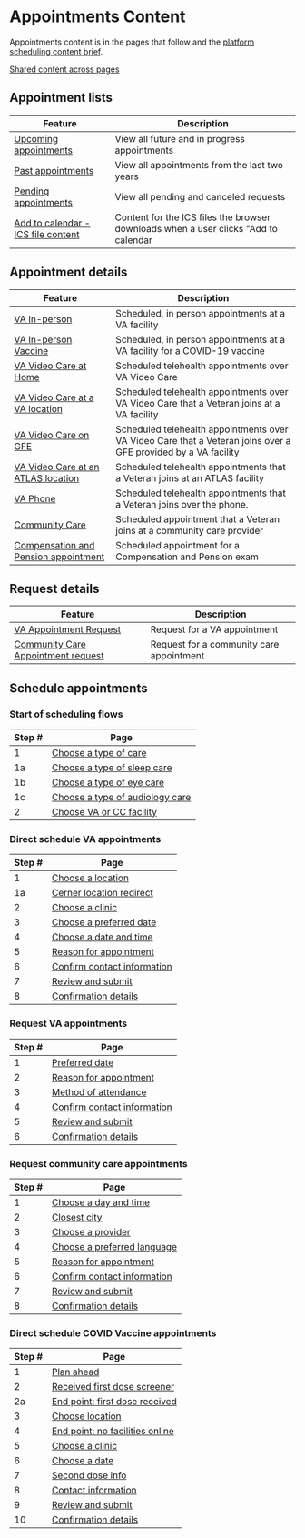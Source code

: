 # Appointments Content

Appointments content is in the pages that follow and the [platform scheduling content brief](https://github.com/department-of-veterans-affairs/va.gov-team/blob/master/products/content/content-briefs/appointments-content-brief.md).

[Shared content across pages](./shared-content.md)


## Appointment lists

| Feature | Description | 
|---|---|
| [Upcoming appointments](./homepage.md#appointments) | View all future and in progress appointments |
| [Past appointments](./homepage.md#past-appointments) | View all appointments from the last two years |  
| [Pending appointments](./homepage.md#pending-appointments) | View all pending and canceled requests | 
| [Add to calendar - ICS file content](./add-to-calendar-ics.md) | Content for the ICS files the browser downloads when a user clicks "Add to calendar |

## Appointment details 

| Feature | Description |
|---|---|
| [VA In-person](./appointment-details.md#va-in-person)  | Scheduled, in person appointments at a VA facility |
| [VA In-person Vaccine](./appointment-details.md#va-in-person-covid-vaccine) | Scheduled, in person appointments at a VA facility for a COVID-19 vaccine |
| [VA Video Care at Home](./appointment-details.md#video-at-home) | Scheduled telehealth appointments over VA Video Care |
| [VA Video Care at a VA location](./appointment-details.md#video-at-va-facility) |  Scheduled telehealth appointments over VA Video Care that a Veteran joins at a VA facility |
| [VA Video Care on GFE](./appointment-details.md#video-on-gfe) |  Scheduled telehealth appointments over VA Video Care that a Veteran joins over a GFE provided by a VA facility |
| [VA Video Care at an ATLAS location](./appointment-details.md#video-at-atlas) |  Scheduled telehealth appointments that a Veteran joins at an ATLAS facility  |
| [VA Phone](./appointment-details.md#va-phone) |  Scheduled telehealth appointments that a Veteran joins over the phone. |
| [Community Care](./appointment-details.md#community-care-appointment) |  Scheduled appointment that a Veteran joins at a community care provider |
| [Compensation and Pension appointment]() | Scheduled appointment for a Compensation and Pension exam |

## Request details 

| Feature | Description |
|---|---|
| [VA Appointment Request](./appointment-details.md#va-requests)  | Request for a VA appointment |
| [Community Care Appointment request](./appointment-details.md#community-care-requests) | Request for a community care appointment |

## Schedule appointments

### Start of scheduling flows

| Step # | Page |
|---|---|
| 1 | [Choose a type of care](./schedule-all-flows.md#choose-a-type-of-care) |
| 1a | [Choose a type of sleep care](./schedule-all-flows.md#choose-sleep-care) |
| 1b | [Choose a type of eye care](./schedule-all-flows.md#choose-eye-care) |
| 1c | [Choose a type of audiology care](./schedule-all-flows.md#choose-audiology-care) |
| 2 | [Choose VA or CC facility](./schedule-all-flows.md#choose-location-type) |

### Direct schedule VA appointments

| Step # | Page |
|---|---|
| 1 | [Choose a location](./schedule-va.md#choose-a-va-location) | 
| 1a | [Cerner location redirect](./schedule-va.md#endpoint---cerner-offboard-page) |
| 2 | [Choose a clinic](./schedule-va.md#choose-a-va-clinic.md) |
| 3 | [Choose a preferred date](./schedule-va.md#patient-indicated-date) |
| 4 | [Choose a date and time](./schedule-va.md#choose-a-date) |
| 5 | [Reason for appointment](./schedule-va.md#reason-for-appointment) |
| 6 | [Confirm contact information](./schedule-va.md#contact-information) |
| 7 | [Review and submit](./schedule-va.md#review-and-submit) |
| 8 | [Confirmation details](./appointment-details.md#confirmed-2) |

### Request VA appointments

| Step # | Page |
|---|---|
| 1 | [Preferred date](./request-va.md#preferred-date) |
| 2 | [Reason for appointment](./request-va.md#reason-for-appointment) |
| 3 | [Method of attendance](./request-va.md#preferred-modality) |
| 4 | [Confirm contact information](./request-va.md#contact-information) |
| 5 | [Review and submit](./request-va.md#review-appointment-details) |
| 6 | [Confirmation details](./appointment-details.md#confirmed) |

### Request community care appointments

| Step # | Page |
|---|---|
| 1 | [Choose a day and time](./request-cc.md#preferred-date) |
| 2 | [Closest city](./request-cc.md#nearest-city) |
| 3 | [Choose a provider](./request-cc.md#request-a-provider-optional) |
| 4 | [Choose a preferred language](./request-cc.md#choose-a-language) |
| 5 | [Reason for appointment](./request-cc.md#reason-for-appointment) |
| 6 | [Confirm contact information](./request-cc.md#contact-information) |
| 7 | [Review and submit](./request-cc.md#review-appointment-details) |
| 8 | [Confirmation details](./appointment-details.md#confirmed-1) |


### Direct schedule COVID Vaccine appointments

| Step # | Page |
|---|---|
| 1 | [Plan ahead](./schedule-va-covid.md#plan-ahead) | 
| 2 | [Received first dose screener](./schedule-va-covid.md#received-first-dose-screener) | 
| 2a | [End point: first dose received](./schedule-va-covid.md#end-point-dose-received-cant-schedule-online) | 
| 3 | [Choose location](./schedule-va-covid.md#vaccine---choose-location) | 
| 4 | [End point: no facilities online](./schedule-va-covid.md#end-point-no-facilities-online) | 
| 5 | [Choose a clinic](./schedule-va-covid.md#choose-a-clinic) | 
| 6 | [Choose a date](./schedule-va-covid.md#choose-a-date) | 
| 7 | [Second dose info](./schedule-va-covid.md#second-dose-info) | 
| 8 | [Contact information](./schedule-va-covid.md#contact-information) | 
| 9 | [Review and submit](./schedule-va-covid.md#review-and-submit) | 
| 10 | [Confirmation details](./schedule-va-covid.md#confirmation-details) | 

